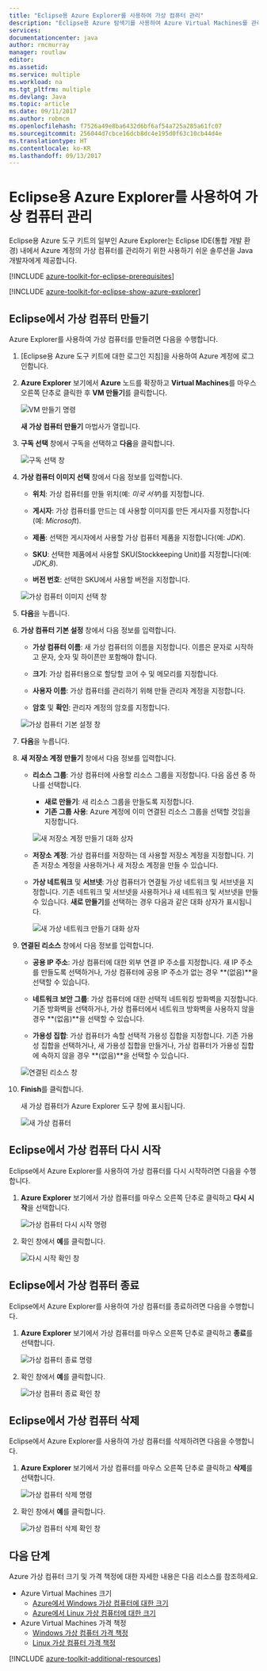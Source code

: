```yaml
---
title: "Eclipse용 Azure Explorer를 사용하여 가상 컴퓨터 관리"
description: "Eclipse용 Azure 탐색기를 사용하여 Azure Virtual Machines를 관리하는 방법을 알아봅니다."
services: 
documentationcenter: java
author: rmcmurray
manager: routlaw
editor: 
ms.assetid: 
ms.service: multiple
ms.workload: na
ms.tgt_pltfrm: multiple
ms.devlang: Java
ms.topic: article
ms.date: 09/11/2017
ms.author: robmcm
ms.openlocfilehash: f7526a49e8ba6432d6bf6af54a725a285a61fc07
ms.sourcegitcommit: 256044d7cbce16dcb8dc4e195d0f63c10cb44d4e
ms.translationtype: HT
ms.contentlocale: ko-KR
ms.lasthandoff: 09/13/2017
---
```

# <a name="manage-virtual-machines-by-using-the-azure-explorer-for-eclipse"></a>Eclipse용 Azure Explorer를 사용하여 가상 컴퓨터 관리

Eclipse용 Azure 도구 키트의 일부인 Azure Explorer는 Eclipse IDE(통합 개발 환경) 내에서 Azure 계정의 가상 컴퓨터를 관리하기 위한 사용하기 쉬운 솔루션을 Java 개발자에게 제공합니다.

[!INCLUDE [azure-toolkit-for-eclipse-prerequisites](../includes/azure-toolkit-for-eclipse-prerequisites.md)]

[!INCLUDE [azure-toolkit-for-eclipse-show-azure-explorer](../includes/azure-toolkit-for-eclipse-show-azure-explorer.md)]

## <a name="create-a-virtual-machine-in-eclipse"></a>Eclipse에서 가상 컴퓨터 만들기

Azure Explorer를 사용하여 가상 컴퓨터를 만들려면 다음을 수행합니다.

1. [Eclipse용 Azure 도구 키트에 대한 로그인 지침]을 사용하여 Azure 계정에 로그인합니다.

1. **Azure Explorer** 보기에서 **Azure** 노드를 확장하고 **Virtual Machines**를 마우스 오른쪽 단추로 클릭한 후 **VM 만들기**를 클릭합니다.

   ![VM 만들기 명령][CR01]  

   **새 가상 컴퓨터 만들기** 마법사가 열립니다.

1. **구독 선택** 창에서 구독을 선택하고 **다음**을 클릭합니다.

   ![구독 선택 창][CR02]

1. **가상 컴퓨터 이미지 선택** 창에서 다음 정보를 입력합니다.

   * **위치**: 가상 컴퓨터를 만들 위치(예: *미국 서부*)를 지정합니다.

   * **게시자**: 가상 컴퓨터를 만드는 데 사용할 이미지를 만든 게시자를 지정합니다(예: *Microsoft*).

   * **제품**: 선택한 게시자에서 사용할 가상 컴퓨터 제품을 지정합니다(예: *JDK*).

   * **SKU**: 선택한 제품에서 사용할 SKU(Stockkeeping Unit)를 지정합니다(예: *JDK_8*).

   * **버전 번호**: 선택한 SKU에서 사용할 버전을 지정합니다.

   ![가상 컴퓨터 이미지 선택 창][CR03]

1. **다음**을 누릅니다.

1. **가상 컴퓨터 기본 설정** 창에서 다음 정보를 입력합니다.

   * **가상 컴퓨터 이름**: 새 가상 컴퓨터의 이름을 지정합니다. 이름은 문자로 시작하고 문자, 숫자 및 하이픈만 포함해야 합니다.

   * **크기**: 가상 컴퓨터용으로 할당할 코어 수 및 메모리를 지정합니다.

   * **사용자 이름**: 가상 컴퓨터를 관리하기 위해 만들 관리자 계정을 지정합니다.

   * **암호** 및 **확인**: 관리자 계정의 암호를 지정합니다.

   ![가상 컴퓨터 기본 설정 창][CR04]

1. **다음**을 누릅니다.

1. **새 저장소 계정 만들기** 창에서 다음 정보를 입력합니다.

   * **리소스 그룹**: 가상 컴퓨터에 사용할 리소스 그룹을 지정합니다. 다음 옵션 중 하나를 선택합니다.
      * **새로 만들기**: 새 리소스 그룹을 만들도록 지정합니다.
      * **기존 그룹 사용**: Azure 계정에 이미 연결된 리소스 그룹을 선택할 것임을 지정합니다.

      ![새 저장소 계정 만들기 대화 상자][CR05]

   * **저장소 계정**: 가상 컴퓨터를 저장하는 데 사용할 저장소 계정을 지정합니다. 기존 저장소 계정을 사용하거나 새 저장소 계정을 만들 수 있습니다.

   * **가상 네트워크** 및 **서브넷**: 가상 컴퓨터가 연결될 가상 네트워크 및 서브넷을 지정합니다. 기존 네트워크 및 서브넷을 사용하거나 새 네트워크 및 서브넷을 만들 수 있습니다. **새로 만들기**를 선택하는 경우 다음과 같은 대화 상자가 표시됩니다.

      ![새 가상 네트워크 만들기 대화 상자][CR06]

1. **연결된 리소스** 창에서 다음 정보를 입력합니다.

   * **공용 IP 주소**: 가상 컴퓨터에 대한 외부 연결 IP 주소를 지정합니다. 새 IP 주소를 만들도록 선택하거나, 가상 컴퓨터에 공용 IP 주소가 없는 경우 **(없음)**을 선택할 수 있습니다.

   * **네트워크 보안 그룹**: 가상 컴퓨터에 대한 선택적 네트워킹 방화벽을 지정합니다. 기존 방화벽을 선택하거나, 가상 컴퓨터에서 네트워크 방화벽을 사용하지 않을 경우 **(없음)**을 선택할 수 있습니다.

   * **가용성 집합**: 가상 컴퓨터가 속할 선택적 가용성 집합을 지정합니다. 기존 가용성 집합을 선택하거나, 새 가용성 집합을 만들거나, 가상 컴퓨터가 가용성 집합에 속하지 않을 경우 **(없음)**을 선택할 수 있습니다.

   ![연결된 리소스 창][CR07]

1. **Finish**를 클릭합니다.  

   새 가상 컴퓨터가 Azure Explorer 도구 창에 표시됩니다.

   ![새 가상 컴퓨터][CR08]

## <a name="restart-a-virtual-machine-in-eclipse"></a>Eclipse에서 가상 컴퓨터 다시 시작

Eclipse에서 Azure Explorer를 사용하여 가상 컴퓨터를 다시 시작하려면 다음을 수행합니다.

1. **Azure Explorer** 보기에서 가상 컴퓨터를 마우스 오른쪽 단추로 클릭하고 **다시 시작**을 선택합니다.

   ![가상 컴퓨터 다시 시작 명령][RE01]

1. 확인 창에서 **예**를 클릭합니다.

   ![다시 시작 확인 창][RE02]

## <a name="shut-down-a-virtual-machine-in-eclipse"></a>Eclipse에서 가상 컴퓨터 종료

Eclipse에서 Azure Explorer를 사용하여 가상 컴퓨터를 종료하려면 다음을 수행합니다.

1. **Azure Explorer** 보기에서 가상 컴퓨터를 마우스 오른쪽 단추로 클릭하고 **종료**를 선택합니다.

   ![가상 컴퓨터 종료 명령][SH01]

1. 확인 창에서 **예**를 클릭합니다.

   ![가상 컴퓨터 종료 확인 창][SH02]

## <a name="delete-a-virtual-machine-in-eclipse"></a>Eclipse에서 가상 컴퓨터 삭제

Eclipse에서 Azure Explorer를 사용하여 가상 컴퓨터를 삭제하려면 다음을 수행합니다.

1. **Azure Explorer** 보기에서 가상 컴퓨터를 마우스 오른쪽 단추로 클릭하고 **삭제**를 선택합니다.

   ![가상 컴퓨터 삭제 명령][DE01]

1. 확인 창에서 **예**를 클릭합니다.

   ![가상 컴퓨터 삭제 확인 창][DE02]

## <a name="next-steps"></a>다음 단계

Azure 가상 컴퓨터 크기 및 가격 책정에 대한 자세한 내용은 다음 리소스를 참조하세요.

* Azure Virtual Machines 크기
  * [Azure에서 Windows 가상 컴퓨터에 대한 크기]
  * [Azure에서 Linux 가상 컴퓨터에 대한 크기]
* Azure Virtual Machines 가격 책정
  * [Windows 가상 컴퓨터 가격 책정]
  * [Linux 가상 컴퓨터 가격 책정]

[!INCLUDE [azure-toolkit-additional-resources](../includes/azure-toolkit-additional-resources.md)]

<!-- URL List -->

[Azure에서 Windows 가상 컴퓨터에 대한 크기]: /azure/virtual-machines/virtual-machines-windows-sizes
[Azure에서 Linux 가상 컴퓨터에 대한 크기]: /azure/virtual-machines/virtual-machines-linux-sizes
[Windows 가상 컴퓨터 가격 책정]: /pricing/details/virtual-machines/windows/
[Linux 가상 컴퓨터 가격 책정]: /pricing/details/virtual-machines/linux/

<!-- IMG List -->

[RE01]: media/azure-toolkit-for-eclipse-managing-virtual-machines-using-azure-explorer/RE01.png
[RE02]: media/azure-toolkit-for-eclipse-managing-virtual-machines-using-azure-explorer/RE02.png

[SH01]: media/azure-toolkit-for-eclipse-managing-virtual-machines-using-azure-explorer/SH01.png
[SH02]: media/azure-toolkit-for-eclipse-managing-virtual-machines-using-azure-explorer/SH02.png

[DE01]: media/azure-toolkit-for-eclipse-managing-virtual-machines-using-azure-explorer/DE01.png
[DE02]: media/azure-toolkit-for-eclipse-managing-virtual-machines-using-azure-explorer/DE02.png

[CR01]: media/azure-toolkit-for-eclipse-managing-virtual-machines-using-azure-explorer/CR01.png
[CR02]: media/azure-toolkit-for-eclipse-managing-virtual-machines-using-azure-explorer/CR02.png
[CR03]: media/azure-toolkit-for-eclipse-managing-virtual-machines-using-azure-explorer/CR03.png
[CR04]: media/azure-toolkit-for-eclipse-managing-virtual-machines-using-azure-explorer/CR04.png
[CR05]: media/azure-toolkit-for-eclipse-managing-virtual-machines-using-azure-explorer/CR05.png
[CR06]: media/azure-toolkit-for-eclipse-managing-virtual-machines-using-azure-explorer/CR06.png
[CR07]: media/azure-toolkit-for-eclipse-managing-virtual-machines-using-azure-explorer/CR07.png
[CR08]: media/azure-toolkit-for-eclipse-managing-virtual-machines-using-azure-explorer/CR08.png
